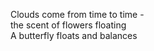 Clouds come from time to time -    
the scent of flowers floating    
A butterfly floats and balances    

